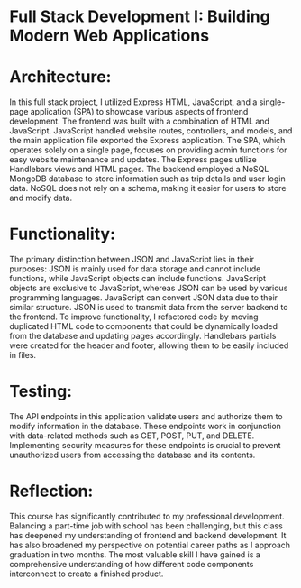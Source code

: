 # Full Stack Development I: Building Modern Web Applications

# Architecture:
In this full stack project, I utilized Express HTML, JavaScript, and a single-page application (SPA) to showcase various aspects of frontend development. The frontend was built with a combination of HTML and JavaScript. JavaScript handled website routes, controllers, and models, and the main application file exported the Express application. The SPA, which operates solely on a single page, focuses on providing admin functions for easy website maintenance and updates. The Express pages utilize Handlebars views and HTML pages. The backend employed a NoSQL MongoDB database to store information such as trip details and user login data. NoSQL does not rely on a schema, making it easier for users to store and modify data.

# Functionality:
The primary distinction between JSON and JavaScript lies in their purposes: JSON is mainly used for data storage and cannot include functions, while JavaScript objects can include functions. JavaScript objects are exclusive to JavaScript, whereas JSON can be used by various programming languages. JavaScript can convert JSON data due to their similar structure. JSON is used to transmit data from the server backend to the frontend. To improve functionality, I refactored code by moving duplicated HTML code to components that could be dynamically loaded from the database and updating pages accordingly. Handlebars partials were created for the header and footer, allowing them to be easily included in files.

# Testing:
The API endpoints in this application validate users and authorize them to modify information in the database. These endpoints work in conjunction with data-related methods such as GET, POST, PUT, and DELETE. Implementing security measures for these endpoints is crucial to prevent unauthorized users from accessing the database and its contents.

# Reflection:
This course has significantly contributed to my professional development. Balancing a part-time job with school has been challenging, but this class has deepened my understanding of frontend and backend development. It has also broadened my perspective on potential career paths as I approach graduation in two months. The most valuable skill I have gained is a comprehensive understanding of how different code components interconnect to create a finished product.
